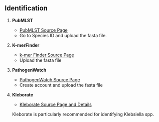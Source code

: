## Identification

1. **PubMLST**

   - [PubMLST Source Page](https://pubmlst.org/)
   - Go to Species ID and upload the fasta file.

2. **K-merFinder**

   - [k-mer Finder Source Page](https://cge.cbs.dtu.dk/services/KmerFinder/)
   - Upload the fasta file

3. **PathogenWatch**

   - [PathogenWatch Source Page](https://pathogen.watch/upload)
   - Create account and upload the fasta file

4. **Kleborate**

   - [Kleborate Source Page and Details](https://github.com/klebgenomics/Kleborate)

   Kleborate is particularly recommended for identifying Klebsiella spp.

